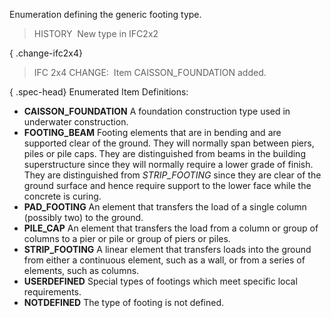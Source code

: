 ﻿Enumeration defining the generic footing type.

> HISTORY&nbsp; New type in IFC2x2

{ .change-ifc2x4}
> IFC 2x4 CHANGE:&nbsp; Item CAISSON_FOUNDATION added.

{ .spec-head}
Enumerated Item Definitions:

* **CAISSON_FOUNDATION** A foundation construction type used in underwater construction.
* **FOOTING_BEAM** Footing elements that are in bending and are supported clear of the ground. They will normally span between piers, piles or pile caps. They are distinguished from beams in the building superstructure since they will normally require a lower grade of finish. They are distinguished from _STRIP_FOOTING_ since they are clear of the ground surface and hence require support to the lower face while the concrete is curing.
* **PAD_FOOTING** An element that transfers the load of a single column (possibly two) to the ground.
* **PILE_CAP** An element that transfers the load from a column or group of columns to a pier or pile or group of piers or piles.
* **STRIP_FOOTING** A linear element that transfers loads into the ground from either a continuous element, such as a wall, or from a series of elements, such as columns.
* **USERDEFINED** Special types of footings which meet specific local requirements.
* **NOTDEFINED** The type of footing is not defined.